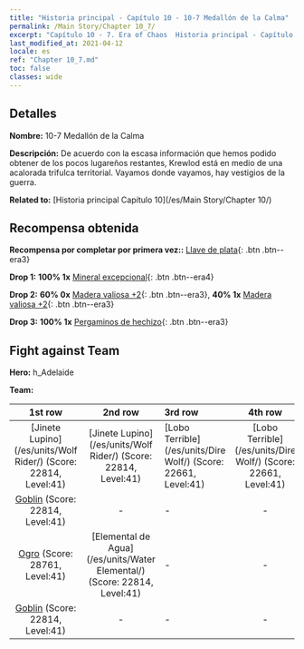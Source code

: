 ```yaml
---
title: "Historia principal - Capítulo 10 - 10-7 Medallón de la Calma"
permalink: /Main Story/Chapter 10_7/
excerpt: "Capítulo 10 - 7. Era of Chaos  Historia principal - Capítulo 10_7. 10-7 Medallón de la Calma"
last_modified_at: 2021-04-12
locale: es
ref: "Chapter 10_7.md"
toc: false
classes: wide
---
```


## Detalles

 **Nombre:** 10-7 Medallón de la Calma

 **Descripción:** De acuerdo con la escasa información que hemos podido obtener de los pocos lugareños restantes, Krewlod está en medio de una acalorada trifulca territorial. Vayamos donde vayamos, hay vestigios de la guerra.

 **Related to:** [Historia principal Capítulo 10](/es/Main Story/Chapter 10/)

## Recompensa obtenida

 **Recompensa por completar por primera vez::** [Llave de plata](/es/Items/con_693/){: .btn .btn--era3}

 **Drop 1:** **100% 1x** [Mineral excepcional](/es/Items/mat_33/){: .btn .btn--era4}

 **Drop 2:** **60% 0x** [Madera valiosa +2](/es/Items/mat_27/){: .btn .btn--era3}, **40% 1x** [Madera valiosa +2](/es/Items/mat_27/){: .btn .btn--era3}

 **Drop 3:** **100% 1x** [Pergaminos de hechizo](/es/Items/con_694/){: .btn .btn--era3}


## Fight against Team
 **Hero:** h_Adelaide

 **Team:**


  | 1st row | 2nd row | 3rd row | 4th row |
  |:----:|:----:|:----|:----:|
  | [Jinete Lupino](/es/units/Wolf Rider/) (Score: 22814, Level:41)  | [Jinete Lupino](/es/units/Wolf Rider/) (Score: 22814, Level:41)  | [Lobo Terrible](/es/units/Dire Wolf/) (Score: 22661, Level:41)  | [Lobo Terrible](/es/units/Dire Wolf/) (Score: 22661, Level:41)  |
  | [Goblin](/es/units/Goblin/) (Score: 22814, Level:41)  | - | - | - |
  | [Ogro](/es/units/Ogre/) (Score: 28761, Level:41)  | [Elemental de Agua](/es/units/Water Elemental/) (Score: 22814, Level:41)  | - | - |
  | [Goblin](/es/units/Goblin/) (Score: 22814, Level:41)  | - | - | - |


